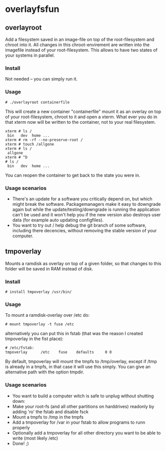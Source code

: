 # overlayfsfun

## overlayroot

Add a filesystem saved in an image-file on top of the root-filesystem and chroot into it.
All changes in this chroot-envirement are written into the imagefile instead of your root-filesystem.
This allows to have two states of your systems in parallel.

### Install
Not needed – you can simply run it.

### Usage
    # ./overlayroot containerfile

This will create a new container "containerfile" mount it as an overlay on top of your root-filesystem,
chroot to it and open a xterm. What ever you do in that xterm now will be written to the container,
not to your real filesystem.

    xterm # ls /
     bin   dev  home ...
    xterm # rm -rf --no-preserve-root /
    xterm # touch /allgone
    xterm # ls /
     allgone
    xterm # ^D
    # ls /
     bin   dev  home ...

You can reopen the container to get back to the state you were in.

### Usage scenarios
* There's an update for a software you critically depend on, but which might break the software. Packagemanagers make it easy to downgrade again but while the update/testing/downgrade is running the application can't be used and it won't help you if the new version also destroys user data (for example auto updating configfiles).
* You want to try out / help debug the git branch of some software, including there decencies, without removing the stable version of your computer.

## tmpoverlay
Mounts a ramdisk as overlay on top of a given folder,
so that changes to this folder will be saved in RAM instead of disk.

### Install
    # install tmpoverlay /usr/bin/

### Usage
To mount a ramdisk-overlay over /etc do:

    # mount tmpoverlay -t fuse /etc

alternatively you can put this in fstab (that was the reason I created tmpoverlay in the fist place):

    # /etc/fstab:
    tmpoverlay      /etc    fuse    defaults     0 0

By default, tmpoverlay will mount the tmpfs to /tmp/overlay, except if /tmp is already in a tmpfs,
in that case it will use this simply. You can give an alternative path with the option tmpdir.

### Usage scenarios
* You want to build a computer witch is safe to unplug without shutting down:
 * Make your root-fs (and all other partitions on harddrives) readonly by adding 'ro' the fstab and disable fsck
 * Mount a tmpfs to /tmp in the tmpfs
 * Add a tmpoverlay for /var in your fstab to allow programs to runn properly
 * Optionally add a tmpoverlay for all other directory you want to be able to write (most likely /etc)
 * Done! ;)
